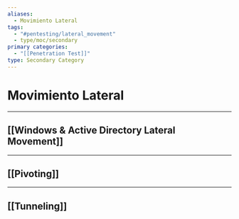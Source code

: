 ```yaml
---
aliases:
  - Movimiento Lateral
tags:
  - "#pentesting/lateral_movement"
  - type/moc/secondary
primary categories:
  - "[[Penetration Test]]"
type: Secondary Category
---
```

# Movimiento Lateral

***

## [[Windows & Active Directory Lateral Movement]]


***

## [[Pivoting]]


***

## [[Tunneling]]